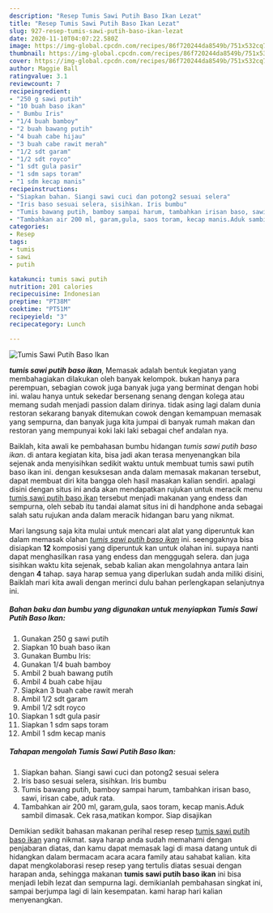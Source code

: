 ```yaml
---
description: "Resep Tumis Sawi Putih Baso Ikan Lezat"
title: "Resep Tumis Sawi Putih Baso Ikan Lezat"
slug: 927-resep-tumis-sawi-putih-baso-ikan-lezat
date: 2020-11-10T04:07:22.580Z
image: https://img-global.cpcdn.com/recipes/86f720244da8549b/751x532cq70/tumis-sawi-putih-baso-ikan-foto-resep-utama.jpg
thumbnail: https://img-global.cpcdn.com/recipes/86f720244da8549b/751x532cq70/tumis-sawi-putih-baso-ikan-foto-resep-utama.jpg
cover: https://img-global.cpcdn.com/recipes/86f720244da8549b/751x532cq70/tumis-sawi-putih-baso-ikan-foto-resep-utama.jpg
author: Maggie Ball
ratingvalue: 3.1
reviewcount: 7
recipeingredient:
- "250 g sawi putih"
- "10 buah baso ikan"
- " Bumbu Iris"
- "1/4 buah bamboy"
- "2 buah bawang putih"
- "4 buah cabe hijau"
- "3 buah cabe rawit merah"
- "1/2 sdt garam"
- "1/2 sdt royco"
- "1 sdt gula pasir"
- "1 sdm saps toram"
- "1 sdm kecap manis"
recipeinstructions:
- "Siapkan bahan. Siangi sawi cuci dan potong2 sesuai selera"
- "Iris baso sesuai selera, sisihkan. Iris bumbu"
- "Tumis bawang putih, bamboy sampai harum, tambahkan irisan baso, sawi, irisan cabe, aduk rata."
- "Tambahkan air 200 ml, garam,gula, saos toram, kecap manis.Aduk sambil dimasak. Cek rasa,matikan kompor. Siap disajikan"
categories:
- Resep
tags:
- tumis
- sawi
- putih

katakunci: tumis sawi putih 
nutrition: 201 calories
recipecuisine: Indonesian
preptime: "PT38M"
cooktime: "PT51M"
recipeyield: "3"
recipecategory: Lunch

---
```



![Tumis Sawi Putih Baso Ikan](https://img-global.cpcdn.com/recipes/86f720244da8549b/751x532cq70/tumis-sawi-putih-baso-ikan-foto-resep-utama.jpg)

<b><i>tumis sawi putih baso ikan</i></b>, Memasak adalah bentuk kegiatan yang membahagiakan dilakukan oleh banyak kelompok. bukan hanya para perempuan, sebagian cowok juga banyak juga yang berminat dengan hobi ini. walau hanya untuk sekedar bersenang senang dengan kolega atau memang sudah menjadi passion dalam dirinya. tidak asing lagi dalam dunia restoran sekarang banyak ditemukan cowok dengan kemampuan memasak yang sempurna, dan banyak juga kita jumpai di banyak rumah makan dan restoran yang mempunyai koki laki laki sebagai chef andalan nya.

Baiklah, kita awali ke pembahasan bumbu hidangan <i>tumis sawi putih baso ikan</i>. di antara kegiatan kita, bisa jadi akan terasa menyenangkan bila sejenak anda menyisihkan sedikit waktu untuk membuat tumis sawi putih baso ikan ini. dengan kesuksesan anda dalam memasak makanan tersebut, dapat membuat diri kita bangga oleh hasil masakan kalian sendiri. apalagi disini dengan situs ini anda akan mendapatkan rujukan untuk meracik menu <u>tumis sawi putih baso ikan</u> tersebut menjadi makanan yang endess dan sempurna, oleh sebab itu tandai alamat situs ini di handphone anda sebagai salah satu rujukan anda dalam meracik hidangan baru yang nikmat.




Mari langsung saja kita mulai untuk mencari alat alat yang diperuntuk kan dalam memasak olahan <u><i>tumis sawi putih baso ikan</i></u> ini. seenggaknya bisa disiapkan <b>12</b> komposisi yang diperuntuk kan untuk olahan ini. supaya nanti dapat menghasilkan rasa yang endess dan menggugah selera. dan juga sisihkan waktu kita sejenak, sebab kalian akan mengolahnya antara lain dengan <b>4</b> tahap. saya harap semua yang diperlukan sudah anda miliki disini, Baiklah mari kita awali dengan merinci dulu bahan perlengkapan selanjutnya ini.

<!--inarticleads1-->

##### Bahan baku dan bumbu yang digunakan untuk menyiapkan Tumis Sawi Putih Baso Ikan:

1. Gunakan 250 g sawi putih
1. Siapkan 10 buah baso ikan
1. Gunakan  Bumbu Iris:
1. Gunakan 1/4 buah bamboy
1. Ambil 2 buah bawang putih
1. Ambil 4 buah cabe hijau
1. Siapkan 3 buah cabe rawit merah
1. Ambil 1/2 sdt garam
1. Ambil 1/2 sdt royco
1. Siapkan 1 sdt gula pasir
1. Siapkan 1 sdm saps toram
1. Ambil 1 sdm kecap manis




<!--inarticleads2-->

##### Tahapan mengolah Tumis Sawi Putih Baso Ikan:

1. Siapkan bahan. Siangi sawi cuci dan potong2 sesuai selera
1. Iris baso sesuai selera, sisihkan. Iris bumbu
1. Tumis bawang putih, bamboy sampai harum, tambahkan irisan baso, sawi, irisan cabe, aduk rata.
1. Tambahkan air 200 ml, garam,gula, saos toram, kecap manis.Aduk sambil dimasak. Cek rasa,matikan kompor. Siap disajikan




Demikian sedikit bahasan makanan perihal resep resep <u>tumis sawi putih baso ikan</u> yang nikmat. saya harap anda sudah memahami dengan penjabaran diatas, dan kamu dapat memasak lagi di masa datang untuk di hidangkan dalam bermacam acara acara family atau sahabat kalian. kita dapat mengkolaborasi resep resep yang tertulis diatas sesuai dengan harapan anda, sehingga makanan <b>tumis sawi putih baso ikan</b> ini bisa menjadi lebih lezat dan sempurna lagi. demikianlah pembahasan singkat ini, sampai berjumpa lagi di lain kesempatan. kami harap hari kalian menyenangkan.
